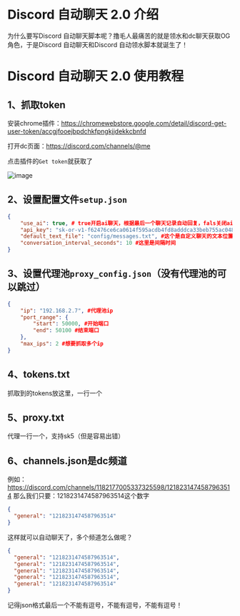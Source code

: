# Discord 自动聊天 2.0 介绍
为什么要写Discord 自动聊天脚本呢？撸毛人最痛苦的就是领水和dc聊天获取OG角色，于是Discord 自动聊天和Discord 自动领水脚本就诞生了！

# Discord 自动聊天 2.0 使用教程
## 1、抓取token
安装chrome插件：https://chromewebstore.google.com/detail/discord-get-user-token/accgjfooejbpdchkfpngkjjdekkcbnfd

打开dc页面：https://discord.com/channels/@me

点击插件的``Get token``就获取了

![image](https://github.com/user-attachments/assets/25f49dfc-80c9-4bf8-847c-0648dd81d3d3)

## 2、设置配置文件``setup.json``
```json
{
    "use_ai": true, # true开启ai聊天，根据最后一个聊天记录自动回复，fals关闭ai聊天，启用messages.txt，通常拿来自动领水用
    "api_key": "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", # 这个是ai的key，dandan这里使用的是免费的。
    "default_text_file": "config/messages.txt", #这个是自定义聊天的文本位置
    "conversation_interval_seconds": 10 #这里是间隔时间
}
```

## 3、设置代理池``proxy_config.json``（没有代理池的可以跳过）
```json
{
    "ip": "192.168.2.7", #代理池ip
    "port_range": {
        "start": 50000, #开始端口
        "end": 50100 #结束端口
    },
    "max_ips": 2 #想要抓取多个ip
}
```

## 4、tokens.txt
抓取到的tokens放这里，一行一个

## 5、proxy.txt 
代理一行一个，支持sk5（但是容易出错）

## 6、channels.json是dc频道
例如：https://discord.com/channels/1182177005337325598/1218231474587963514
那么我们只要：1218231474587963514这个数字
```json
{
  "general": "1218231474587963514"
}
```
这样就可以自动聊天了，多个频道怎么做呢？
```json
{
  "general": "1218231474587963514",
  "general": "1218231474587963514",
  "general": "1218231474587963514",
  "general": "1218231474587963514",
  "general": "1218231474587963514"
}
```
记得json格式最后一个不能有逗号，不能有逗号，不能有逗号！


